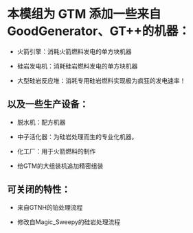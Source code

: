 # 本模组为 GTM 添加一些来自GoodGenerator、GT++的机器：

* 火箭引擎：消耗火箭燃料发电的单方块机器

* 硅岩发电机：消耗硅岩燃料发电的单方块机器

* 大型硅岩反应堆：消耗专用硅岩燃料实现极为疯狂的发电速率！

## 以及一些生产设备：

* 脱水机：配方机器

* 中子活化器：为硅岩处理而生的专业化机器。

* 化工厂：用于火箭燃料的制作

* 给GTM的大组装机追加精密组装

## 可关闭的特性：

* 来自GTNH的铂处理流程

* 修改自Magic_Sweepy的硅岩处理流程
